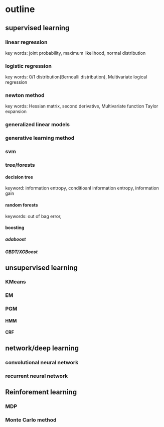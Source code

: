 # outline

## supervised learning

### linear regression
key words: joint probability, maximum likelihood, normal distribution

### logistic regression
key words: 0/1 distribution(Bernoulli distribution), Multivariate logical regression

### newton method
key words: Hessian matrix, second derivative, Multivariate function Taylor expansion

### generalized linear models

### generative learning method

### svm

### tree/forests

#### decision tree
keyword: information entropy, conditioanl information entropy, information gain

#### random forests
keywords: out of bag error, 

#### boosting

##### adaboost

##### GBDT/XGBoost


## unsupervised learning

### KMeans

### EM

### PGM

#### HMM

#### CRF

## network/deep learning

### convolutional neural network

### recurrent neural network

## Reinforement learning

### MDP

### Monte Carlo method

